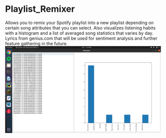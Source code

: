 # Playlist_Remixer
Allows you to remix your Spotify playlist into a new playlist depending on certain song attributes that you can select. Also visualizes listening habits with a histogram and a list of averaged song statistics that varies by day. Lyrics from genius.com that will be used for sentiment analysis and further feature gathering in the future.
![](imgs/histogram.png)
